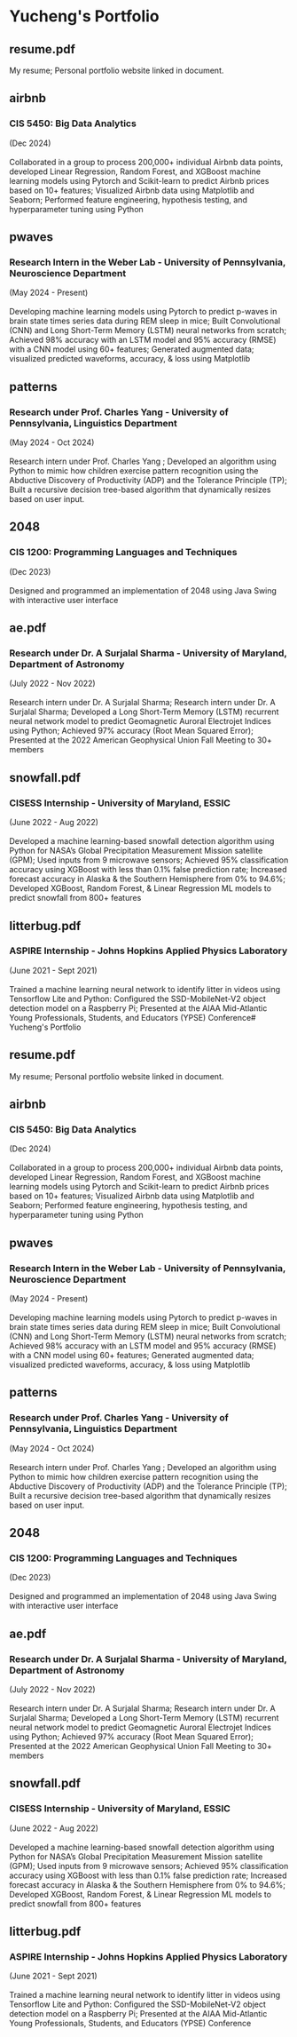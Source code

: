# Yucheng's Portfolio

## resume.pdf
My resume; Personal portfolio website linked in document. 

## airbnb
### CIS 5450: Big Data Analytics
(Dec 2024)<br /><br />
Collaborated in a group to process 200,000+ individual Airbnb data points, developed Linear Regression, Random Forest, and XGBoost machine learning models using Pytorch and Scikit-learn to predict Airbnb prices based on 10+ features; Visualized Airbnb data using Matplotlib and Seaborn; Performed feature engineering, hypothesis testing, and hyperparameter tuning using Python

## pwaves
### Research Intern in the Weber Lab - University of Pennsylvania, Neuroscience Department
(May 2024 - Present)<br /><br />
Developing machine learning models using Pytorch to predict p-waves in brain state times series data during REM sleep in mice; Built Convolutional (CNN) and Long Short-Term Memory (LSTM) neural networks from scratch; 
Achieved 98% accuracy with an  LSTM model and 95% accuracy (RMSE)  with a CNN model using 60+ features; 
Generated augmented data; visualized predicted waveforms, accuracy, & loss using Matplotlib

## patterns
### Research under Prof. Charles Yang - University of Pennsylvania, Linguistics Department
(May  2024 - Oct 2024)<br /><br />
Research intern under Prof. Charles Yang ; Developed an algorithm using Python to mimic how children exercise pattern recognition using the Abductive Discovery of Productivity (ADP) and the Tolerance Principle (TP); Built a recursive decision tree-based algorithm that dynamically resizes based on user input.

## 2048
### CIS 1200: Programming Languages and Techniques
(Dec 2023)<br /><br />
Designed and programmed an implementation of 2048 using Java Swing with interactive user interface

## ae.pdf 
### Research under Dr. A Surjalal Sharma - University of Maryland, Department of Astronomy 
(July 2022 - Nov 2022)<br />
<br />
Research intern under Dr. A Surjalal Sharma; Research intern under Dr. A Surjalal Sharma; Developed a Long Short-Term Memory (LSTM) recurrent neural network model to predict Geomagnetic Auroral Electrojet Indices using Python; 
Achieved 97% accuracy (Root Mean Squared Error); 
Presented at the 2022 American Geophysical Union Fall Meeting to 30+ members


## snowfall.pdf
### CISESS Internship - University of Maryland, ESSIC 
(June 2022 - Aug 2022) <br /> <br />
Developed a machine learning-based snowfall detection algorithm using Python for NASA’s Global Precipitation Measurement Mission satellite (GPM); Used inputs from 9 microwave sensors; 
Achieved 95% classification accuracy using XGBoost with less than 0.1% false prediction rate; Increased forecast accuracy in Alaska & the Southern Hemisphere from 0% to 94.6%; 
Developed XGBoost, Random Forest, & Linear Regression ML models to predict snowfall from 800+ features

## litterbug.pdf
### ASPIRE Internship - Johns Hopkins Applied Physics Laboratory 
(June 2021 - Sept 2021)<br /> <br />
Trained a machine learning neural network to identify litter in videos using Tensorflow Lite and Python: Configured the SSD-MobileNet-V2 object detection model on a Raspberry Pi; Presented at the AIAA Mid-Atlantic Young Professionals, Students, and Educators (YPSE) Conference# Yucheng's Portfolio

## resume.pdf
My resume; Personal portfolio website linked in document. 

## airbnb
### CIS 5450: Big Data Analytics
(Dec 2024)<br /><br />
Collaborated in a group to process 200,000+ individual Airbnb data points, developed Linear Regression, Random Forest, and XGBoost machine learning models using Pytorch and Scikit-learn to predict Airbnb prices based on 10+ features; Visualized Airbnb data using Matplotlib and Seaborn; Performed feature engineering, hypothesis testing, and hyperparameter tuning using Python

## pwaves
### Research Intern in the Weber Lab - University of Pennsylvania, Neuroscience Department
(May 2024 - Present)<br /><br />
Developing machine learning models using Pytorch to predict p-waves in brain state times series data during REM sleep in mice; Built Convolutional (CNN) and Long Short-Term Memory (LSTM) neural networks from scratch; 
Achieved 98% accuracy with an  LSTM model and 95% accuracy (RMSE)  with a CNN model using 60+ features; 
Generated augmented data; visualized predicted waveforms, accuracy, & loss using Matplotlib

## patterns
### Research under Prof. Charles Yang - University of Pennsylvania, Linguistics Department
(May  2024 - Oct 2024)<br /><br />
Research intern under Prof. Charles Yang ; Developed an algorithm using Python to mimic how children exercise pattern recognition using the Abductive Discovery of Productivity (ADP) and the Tolerance Principle (TP); Built a recursive decision tree-based algorithm that dynamically resizes based on user input.

## 2048
### CIS 1200: Programming Languages and Techniques
(Dec 2023)<br /><br />
Designed and programmed an implementation of 2048 using Java Swing with interactive user interface

## ae.pdf 
### Research under Dr. A Surjalal Sharma - University of Maryland, Department of Astronomy 
(July 2022 - Nov 2022)<br />
<br />
Research intern under Dr. A Surjalal Sharma; Research intern under Dr. A Surjalal Sharma; Developed a Long Short-Term Memory (LSTM) recurrent neural network model to predict Geomagnetic Auroral Electrojet Indices using Python; 
Achieved 97% accuracy (Root Mean Squared Error); 
Presented at the 2022 American Geophysical Union Fall Meeting to 30+ members


## snowfall.pdf
### CISESS Internship - University of Maryland, ESSIC 
(June 2022 - Aug 2022) <br /> <br />
Developed a machine learning-based snowfall detection algorithm using Python for NASA’s Global Precipitation Measurement Mission satellite (GPM); Used inputs from 9 microwave sensors; 
Achieved 95% classification accuracy using XGBoost with less than 0.1% false prediction rate; Increased forecast accuracy in Alaska & the Southern Hemisphere from 0% to 94.6%; 
Developed XGBoost, Random Forest, & Linear Regression ML models to predict snowfall from 800+ features

## litterbug.pdf
### ASPIRE Internship - Johns Hopkins Applied Physics Laboratory 
(June 2021 - Sept 2021)<br /> <br />
Trained a machine learning neural network to identify litter in videos using Tensorflow Lite and Python: Configured the SSD-MobileNet-V2 object detection model on a Raspberry Pi; Presented at the AIAA Mid-Atlantic Young Professionals, Students, and Educators (YPSE) Conference
